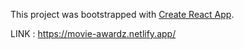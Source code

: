 This project was bootstrapped with [Create React App](https://github.com/facebook/create-react-app).

LINK : https://movie-awardz.netlify.app/
